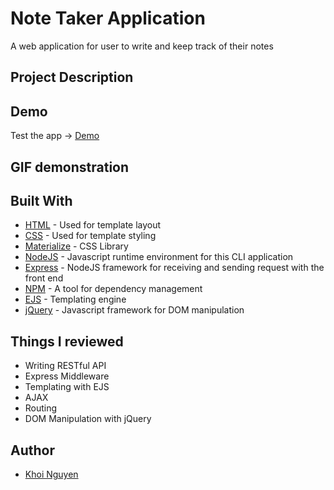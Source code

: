 # Note Taker Application

A web application for user to write and keep track of their notes

## Project Description

## Demo

Test the app -> [Demo]()

## GIF demonstration 

<!-- ![Demo](./demo/start-app.gif) -->

## Built With

* [HTML](https://developer.mozilla.org/en-US/docs/Web/HTML) - Used for template layout
* [CSS](https://www.w3.org/Style/CSS/Overview.en.html) - Used for template styling
* [Materialize](https://materializecss.com/) - CSS Library
* [NodeJS](https://nodejs.org/en/) - Javascript runtime environment for this CLI application
* [Express](https://expressjs.com/) - NodeJS framework for receiving and sending request with the front end
* [NPM](https://www.npmjs.com/) - A tool for dependency management 
* [EJS](https://ejs.co/) - Templating engine
* [jQuery](https://jquery.com/) - Javascript framework for DOM manipulation

## Things I reviewed

* Writing RESTful API
* Express Middleware 
* Templating with EJS
* AJAX
* Routing
* DOM Manipulation with jQuery 

## Author

* [Khoi Nguyen](https://github.com/gh0stl0nely)
